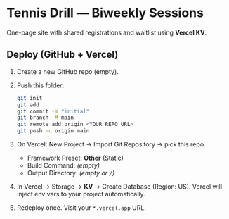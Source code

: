 # Tennis Drill — Biweekly Sessions

One-page site with shared registrations and waitlist using **Vercel KV**.

## Deploy (GitHub + Vercel)

1. Create a new GitHub repo (empty).
2. Push this folder:
   ```bash
   git init
   git add .
   git commit -m "initial"
   git branch -M main
   git remote add origin <YOUR_REPO_URL>
   git push -u origin main
   ```
3. On Vercel: New Project → Import Git Repository → pick this repo.
   - Framework Preset: **Other** (Static)
   - Build Command: *(empty)*
   - Output Directory: *(empty or `/`)*

4. In Vercel → Storage → **KV** → Create Database (Region: US). Vercel will inject env vars to your project automatically.

5. Redeploy once. Visit your `*.vercel.app` URL.
